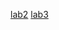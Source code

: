 [lab2](https://drive.google.com/file/d/1Ma1riRzXm7FCpUntkNliiKU5hhZfpKCs/view?usp=sharing)
[lab3](https://drive.google.com/file/d/11eJN2rOdZQn7cnonUyuoI-jTMqBrE0Y9/view?usp=sharing)

